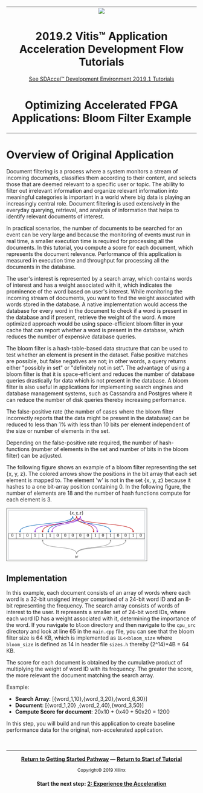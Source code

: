 ﻿<table>
 <tr>
   <td align="center"><img src="https://www.xilinx.com/content/dam/xilinx/imgs/press/media-kits/corporate/xilinx-logo.png" width="30%"/><h1>2019.2 Vitis™ Application Acceleration Development Flow Tutorials</h1>
   <a href="https://github.com/Xilinx/SDAccel-Tutorials/branches/all">See SDAccel™ Development Environment 2019.1 Tutorials</a>
   </td>
 </tr>
 <tr>
 <td align="center"><h1>Optimizing Accelerated FPGA Applications: Bloom Filter Example
 </td>
 </tr>
</table>

# Overview of Original Application


Document filtering is a process where a system monitors a stream of incoming documents, classifies them according to their content, and selects those that are deemed relevant to a specific user or topic. The ability to filter out irrelevant information and organize relevant information into meaningful categories is important in a world where big data is playing an increasingly central role. Document filtering is used extensively in the everyday querying, retrieval, and analysis of information that helps to identify relevant documents of interest.

 In practical scenarios, the number of documents to be searched for an event can be very large and because the monitoring of events must run in real time, a smaller execution time is required for processing all the documents. In this tutorial, you compute a score for each document, which represents the document relevance. Performance of this application is measured in execution time and throughput for processing all the documents in the database.

 The user's interest is represented by a search array, which contains words of interest and has a weight associated with it, which indicates the prominence of the word based on user's interest. While monitoring the incoming stream of documents, you want to find the weight associated with words stored in the database. A native implementation would access the database for every word in the document to check if a word is present in the database and if present, retrieve the weight of the word. A more optimized approach would be using space-efficient bloom filter in your cache that can report whether a word is present in the database, which reduces the number of expensive database queries.

The bloom filter is a hash-table-based data structure that can be used to test whether an element is present in the dataset. False positive matches are possible, but false negatives are not; in other words, a query returns either "possibly in set" or "definitely not in set". The advantage of using a bloom filter is that it is space-efficient and reduces the number of database queries drastically for data which is not present in the database. A bloom filter is also useful in applications for implementing search engines and database management systems, such as Cassandra and Postgres where it can reduce the number of disk queries thereby increasing performance.

The false-positive rate (the number of cases where the bloom filter incorrectly reports that the data might be present in the database) can be reduced to less than 1% with less than 10 bits per element independent of the size or number of elements in the set.

Depending on the false-positive rate required, the number of hash-functions (number of elements in the set and number of bits in the bloom filter) can be adjusted.

The following figure shows an example of a bloom filter representing the set {x, y, z}. The colored arrows show the positions in the bit array that each set element is mapped to. The element 'w' is not in the set {x, y, z} because it hashes to a one bit-array position containing 0. In the following figure, the number of elements are 18 and the number of hash functions compute for each element is 3.

![](./images/bloom.PNG)

## Implementation

In this example, each document consists of an array of words where each word is a 32-bit unsigned integer comprised of a 24-bit word ID and an 8-bit representing the frequency. The search array consists of words of interest to the user. It represents a smaller set of 24-bit word IDs, where each word ID has a weight associated with it, determining the importance of the word. If you navigate to `bloom` directory and then navigate to the `cpu_src` directory and look at line 65 in the `main.cpp` file, you can see that the bloom filter size is 64 KB, which is implemented as `1L<<bloom_size` where `bloom_size` is defined as 14 in header file `sizes.h` thereby (2^14)*4B = 64 KB.

The score for each document is obtained by the cumulative product of multiplying the weight of word ID with its frequency. The greater the score, the more relevant the document matching the search array.

Example:

* **Search Array**: [{word_1,10},{word_3,20},{word_6,30}]
* **Document**: [{word_1,20} ,{word_2,40},{word_3,50}]
* **Compute Score for document**:  20x10 + 0x40 + 50x20 = 1200

In this step, you will build and run this application to create baseline performance data for the original, non-accelerated application.


</br>
<hr/>
<p align="center"><b><a href="/docs/vitis-getting-started/">Return to Getting Started Pathway</a> — <a href="./README.md">Return to Start of Tutorial</a></b></p>

<p align="center"><sup>Copyright&copy; 2019 Xilinx</sup></p>

<p align="center"><b>
Start the next step: <a href="./experience-acceleration.md">2: Experience the Acceleration </a>
</b></p>
